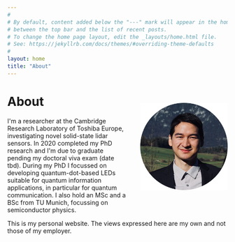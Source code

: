 ```yaml
---
#
# By default, content added below the "---" mark will appear in the home page
# between the top bar and the list of recent posts.
# To change the home page layout, edit the _layouts/home.html file.
# See: https://jekyllrb.com/docs/themes/#overriding-theme-defaults
#
layout: home
title: "About"
---
```

<div class="switch-order">
<div>
<img src="/img/portrait.png" align="right" alt="Portrait photo" style="margin: 20px 0px 20px 30px;width:200px;" />
</div>
<div>
<h1>About</h1>
</div>
</div>
<!-- # About -->
<div>
<p>
I'm a researcher at the Cambridge Research Laboratory of Toshiba Europe, investigating novel solid-state lidar sensors. In 2020 completed my PhD research and I'm due to graduate pending my doctoral viva exam (date tbd). During my PhD I focussed on developing quantum-dot-based LEDs suitable for quantum information applications, in particular for quantum communication. I also hold an MSc and a BSc from TU Munich, focussing on semiconductor physics.
</p>
</div>


This is my personal website. The views expressed here are my own and not those of my employer.

<br/>
<br/>
